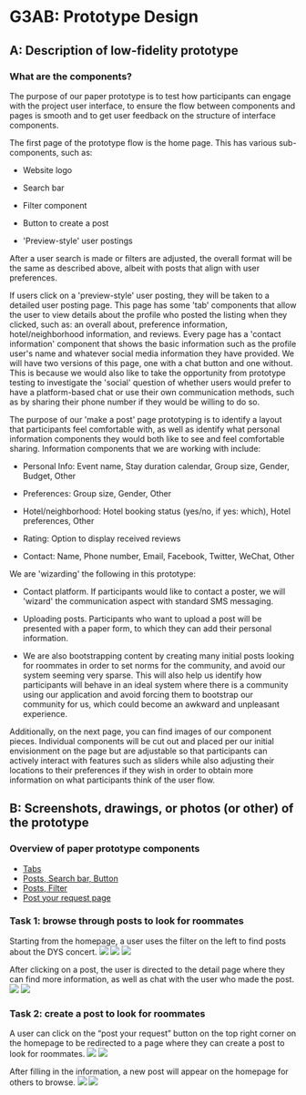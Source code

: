 G3AB: Prototype Design
========================================

## A: Description of low-fidelity prototype

### What are the components?

The purpose of our paper prototype is to test how participants can engage with the project user interface, to ensure the flow between components and pages is smooth and to get user feedback on the structure of interface components.

The first page of the prototype flow is the home page. This has various sub-components, such as:

-   Website logo

-   Search bar

-   Filter component

-   Button to create a post

-   'Preview-style' user postings

After a user search is made or filters are adjusted, the overall format will be the same as described above, albeit with posts that align with user preferences.

If users click on a 'preview-style' user posting, they will be taken to a detailed user posting page. This page has some 'tab' components that allow the user to view details about the profile who posted the listing when they clicked, such as: an overall about, preference information, hotel/neighborhood information, and reviews. Every page has a 'contact information' component that shows the basic information such as the profile user's name and whatever social media information they have provided. We will have two versions of this page, one with a chat button and one without. This is because we would also like to take the opportunity from prototype testing to investigate the 'social' question of whether users would prefer to have a platform-based chat or use their own communication methods, such as by sharing their phone number if they would be willing to do so.

The purpose of our 'make a post' page prototyping is to identify a layout that participants feel comfortable with, as well as identify what personal information components they would both like to see and feel comfortable sharing. Information components that we are working with include:

-   Personal Info: Event name, Stay duration calendar, Group size, Gender, Budget, Other

-   Preferences: Group size, Gender, Other

-   Hotel/neighborhood: Hotel booking status (yes/no, if yes: which), Hotel preferences, Other

-   Rating: Option to display received reviews

-   Contact: Name, Phone number, Email, Facebook, Twitter, WeChat, Other

We are 'wizarding' the following in this prototype:

-   Contact platform. If participants would like to contact a poster, we will 'wizard' the communication aspect with standard SMS messaging.

-   Uploading posts. Participants who want to upload a post will be presented with a paper form, to which they can add their personal information.

-   We are also bootstrapping content by creating many initial posts looking for roommates in order to set norms for the community, and avoid our system seeming very sparse. This will also help us identify how participants will behave in an ideal system where there is a community using our application and avoid forcing them to bootstrap our community for us, which could become an awkward and unpleasant experience.

Additionally, on the next page, you can find images of our component pieces. Individual components will be cut out and placed per our initial envisionment on the page but are adjustable so that participants can actively interact with features such as sliders while also adjusting their locations to their preferences if they wish in order to obtain more information on what participants think of the user flow.


## B: Screenshots, drawings, or photos (or other) of the prototype

### Overview of paper prototype components
- [Tabs](https://docs.google.com/drawings/d/1ph7er8MHt-1_7_geXIm11vyP1EFxBSR59ZAF7-YGkCQ/edit?usp=share_link)
- [Posts, Search bar, Button](https://docs.google.com/drawings/d/1YhLhpINf7QM_o_Dlo7EJrVXzBAjCnr-Ej_abmFFXXYo/edit?usp=share_link)
- [Posts, Filter](https://docs.google.com/drawings/d/1M5dtW_IWaWVtS_YA_ux3r1OFzvg5FSrOaqULOxeG7Ck/edit?usp=share_link)
- [Post your request page](https://docs.google.com/drawings/d/1d2Xnwl_TFGqV7TZ3Q-0bTVSkQSUR3QhAmiAES7AeAQE/edit?usp=share_link)


### Task 1: browse through posts to look for roommates
Starting from the homepage, a user uses the filter on the left to find posts about the DYS concert.
![](pics/g3-1-homepage.jpg) 
![](pics/g3-2-filter.jpg)
![](pics/g3-3-results.jpg)


After clicking on a post, the user is directed to the detail page where they can find more information, as well as chat with the user who made the post.
![](pics/g3-4-detail.jpg)
![](pics/g3-5-detail.jpg)

### Task 2: create a post to look for roommates
A user can click on the “post your request” button on the top right corner on the homepage to be redirected to a page where they can create a post to look for roommates.
![](pics/g3-1-homepage.jpg) 
![](pics/g3-6.jpg) 


After filling in the information, a new post will appear on the homepage for others to browse.
![](pics/g3-7.jpg) 
![](pics/g3-3-results.jpg)

